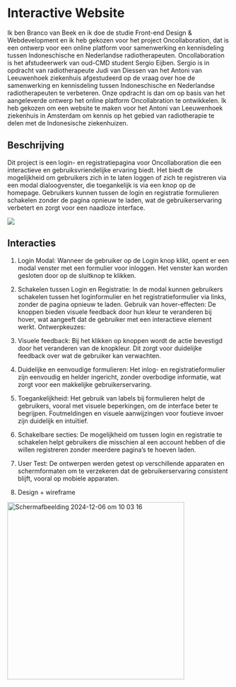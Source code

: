 # Interactive Website
Ik ben Branco van Beek en ik doe de studie Front-end Design & Webdevelopment en ik heb gekozen voor het project Oncollaboration, dat is een ontwerp voor een online platform voor samenwerking en kennisdeling tussen Indoneschische en Nederlandse radiotherapeuten. Oncollaboration is het afstudeerwerk van oud-CMD student Sergio Eijben. Sergio is in opdracht van radiotherapeute Judi van Diessen van het Antoni van Leeuwenhoek ziekenhuis afgestudeerd op de vraag over hoe de samenwerking en kennisdeling tussen Indoneschische en Nederlandse radiotherapeuten te verbeteren. Onze opdracht is dan om op basis van het aangeleverde ontwerp het online platform Oncollabration te ontwikkelen. Ik heb gekozen om een website te maken voor het Antoni van Leeuwenhoek ziekenhuis in Amsterdam om kennis op het gebied van radiotherapie te delen met de Indonesische ziekenhuizen.

## Beschrijving

Dit project is een login- en registratiepagina voor Oncollaboration die een interactieve en gebruiksvriendelijke ervaring biedt. Het biedt de mogelijkheid om gebruikers zich in te laten loggen of zich te registreren via een modal dialoogvenster, die toegankelijk is via een knop op de homepage. Gebruikers kunnen tussen de login en registratie formulieren schakelen zonder de pagina opnieuw te laden, wat de gebruikerservaring verbetert en zorgt voor een naadloze interface.

<img src="CPT2412181158-426x703.gif" >

## Interacties
1. Login Modal: Wanneer de gebruiker op de Login knop klikt, opent er een modal venster met een formulier voor inloggen. Het venster kan worden gesloten door op de sluitknop te klikken.
2. Schakelen tussen Login en Registratie: In de modal kunnen gebruikers schakelen tussen het loginformulier en het registratieformulier via links, zonder de pagina opnieuw te laden.
Gebruik van hover-effecten: De knoppen bieden visuele feedback door hun kleur te veranderen bij hover, wat aangeeft dat de gebruiker met een interactieve element werkt.
Ontwerpkeuzes:
3. Visuele feedback: Bij het klikken op knoppen wordt de actie bevestigd door het veranderen van de knopkleur. Dit zorgt voor duidelijke feedback over wat de gebruiker kan verwachten.
4. Duidelijke en eenvoudige formulieren: Het inlog- en registratieformulier zijn eenvoudig en helder ingericht, zonder overbodige informatie, wat zorgt voor een makkelijke gebruikerservaring.
5. Toegankelijkheid: Het gebruik van labels bij formulieren helpt de gebruikers, vooral met visuele beperkingen, om de interface beter te begrijpen. Foutmeldingen en visuele aanwijzingen voor foutieve invoer zijn duidelijk en intuïtief.
6. Schakelbare secties: De mogelijkheid om tussen login en registratie te schakelen helpt gebruikers die misschien al een account hebben of die willen registreren zonder meerdere pagina’s te hoeven laden.
7. User Test: De ontwerpen werden getest op verschillende apparaten en schermformaten om te verzekeren dat de gebruikerservaring consistent blijft, vooral op mobiele apparaten.


1. Design + wireframe
<img width="400" alt="Scherm­afbeelding 2024-12-06 om 10 03 16" src="https://github.com/user-attachments/assets/0808bbb6-110a-4872-997a-ea75d4c8b4af">







